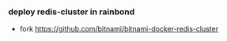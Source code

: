 ### deploy redis-cluster in rainbond

* fork https://github.com/bitnami/bitnami-docker-redis-cluster

